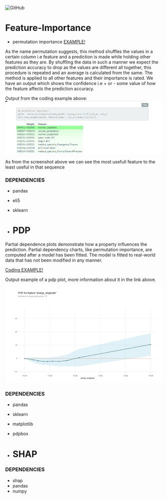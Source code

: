 ![GitHub](https://img.shields.io/github/license/SirWilliam254/Feature-Importance?color=success&style=plastic)
# Feature-Importance

- permutation importance
[EXAMPLE! ](https://sirwilliam254.github.io/Feature-Importance/feat.html)

As the name permutation suggests, this method shuffles the values in a certain column i.e feature and a prediction is made while holding other features as they are. By shuffling the data in such a manner we expect the prediction accuracy to drop as the values are different all together, this procedure is repeated and an average is calculated from the same. The method is applied to all other features and their importance is rated. We have an output which shows the confidence i.e + or - some value of how the feature affects the prediction accuracy.

Output from the coding example above:
![image](https://github.com/SirWilliam254/Feature-Importance/blob/main/permutationimporatance.png)

As from the screenshot above we can see the most usefull feature to the least useful in that sequence

### DEPENDENCIES
- pandas
- eli5
- sklearn

- # PDP

Partial dependence plots demonstrate how a property influences the prediction. Partial dependency charts, like permutation importance, are computed after a model has been fitted. The model is fitted to real-world data that has not been modified in any manner.

[Coding EXAMPLE!](https://sirwilliam254.github.io/Feature-Importance/pdp.html)

Output example of a pdp plot, more information about it in the link above.

![image](https://github.com/SirWilliam254/Feature-Importance/blob/main/pdp1.PNG)

### DEPENDENCIES
- pandas
- sklearn
- matplotlib
- pdpbox

- # SHAP


### DEPENDENCIES
- shap
- pandas
- numpy
